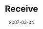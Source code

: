 ---
layout: message
category: message
series: "Kingdom"
title: "Receive"
date: 2007-03-04
message_id: 29
---
